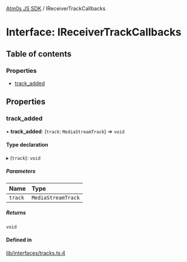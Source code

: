 [Atm0s JS SDK](../README.md) / IReceiverTrackCallbacks

# Interface: IReceiverTrackCallbacks

## Table of contents

### Properties

- [track\_added](IReceiverTrackCallbacks.md#track_added)

## Properties

### track\_added

• **track\_added**: (`track`: `MediaStreamTrack`) => `void`

#### Type declaration

▸ (`track`): `void`

##### Parameters

| Name | Type |
| :------ | :------ |
| `track` | `MediaStreamTrack` |

##### Returns

`void`

#### Defined in

[lib/interfaces/tracks.ts:4](https://github.com/8xFF/media-sdk-js/blob/633baca/src/lib/interfaces/tracks.ts#L4)

